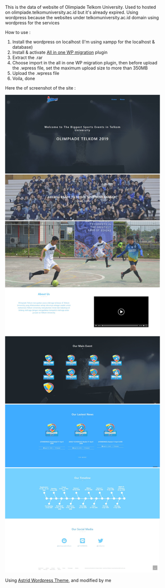 This is the data of website of Olimpiade Telkom University. Used to hosted on olimpiade.telkomuniversity.ac.id but it's already expired.
Using wordpress because the websites under telkomuniversity.ac.id domain using wordpress for the services

How to use :
1. Install the wordpress on localhost (I'm using xampp for the localhost & database)
2. Install & activate [All in one WP migration](https://wordpress.org/plugins/all-in-one-wp-migration/) plugin
3. Extract the .rar
4. Choose import in the all in one WP migration plugin, then before upload the .wpress file, set the maximum upload size to more than 350MB
5. Upload the .wpress file
7. Voila, done


Here the of screenshot of the site :

![Screen 1](Preview/olimpiadesite1.JPG)
![Screen 2](Preview/olimpiadesite2.JPG)
![Screen 3](Preview/olimpiadesite3.JPG)
![Screen 4](Preview/olimpiadesite4.JPG)
![Screen 5](Preview/olimpiadesite5.JPG)
![Screen 6](Preview/olimpiadesite6.JPG)
![Screen 7](Preview/olimpiadesite7.JPG)
![Screen 8](Preview/olimpiadesite8.JPG)


Using [Astrid Wordpress Theme](https://athemes.com/theme/astrid/), and modified by me
